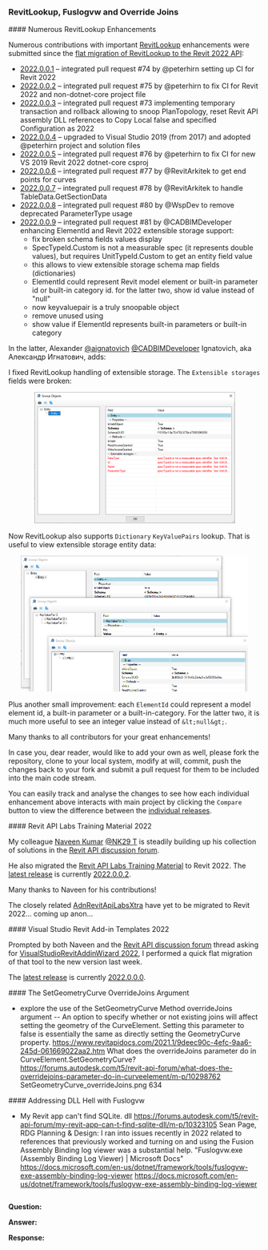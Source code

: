 <head>
<meta http-equiv="Content-Type" content="text/html; charset=utf-8">
<link rel="stylesheet" type="text/css" href="bc.css">
<script src="https://cdn.rawgit.com/google/code-prettify/master/loader/run_prettify.js" type="text/javascript"></script>
</head>

<!---

- RevitLookup updates:
  2022.0.0.1 integrated pull request #74 by @peterhirn setting up CI for Revit 2022
  2022.0.0.2 integrated pull request #75 by @peterhirn to fix CI for Revit 2022 and non-dotnet-core project file
  2022.0.0.3 integrated pull request #73 implementing temporary transaction and rollback allowing to snoop PlanTopology, reset Revit API assembly DLL references to Copy Local false and specified Configuration as 2022
  2022.0.0.4 upgraded to Visual Studio 2019 (from 2017) and adopted @peterhirn project and solution files
  2022.0.0.5 integrated pull request #76 by @peterhirn to fix CI for new VS 2019 Revit 2022 dotnet-core csproj
  2022.0.0.6 integrated pull request #77 by @RevitArkitek to get end points for curves
  2022.0.0.7 integrated pull request #78 by @RevitArkitek to handle TableData.GetSectionData
  2022.0.0.8 integrated pull request #80 by @WspDev to remove deprecated ParameterType usage
  2022.0.0.9 integrated pull request #81 by @CADBIMDeveloper enhancing ElementId and Revit 2022 extensible storage support:
  - fix broken schema fields values display
  - SpecTypeId.Custom is not a measurable spec (it represents double values), but requires UnitTypeId.Custom to get an entity field value
  - this allows to view extensible storage schema map fields (dictionaries)
  - ElementId could represent Revit model element or built-in parameter id or built-in category id. for the latter two, show id value instead of "null"
  - now keyvaluepair is a truly snoopable object
  - remove unused using
  - show value if ElementId represents built-in parameters or built-in category
  I've fixed the app for Extensible storages. Extensible storage fields were broken:
  revitlookup_pr_81_1.png
  Now RevitLookup also supports Dictionary KeyValuePairs lookup. It is also useful to view extensible storage entities data:
  revitlookup_pr_81_2.png
  Plus a small improvement. ElementId could be a model element id, a built-in parameter or built-in-category. For the last two it is much more useful to see an integer value instead of "< null >"

- VisualStudioRevitAddinWizard 2022
  https://forums.autodesk.com/t5/revit-api-forum/visualstudiorevitaddinwizard-2022/m-p/10233833
  
- ADN Training material 2022

- AdnRevitApiLabsXtra 2022

- decompilation
  17816183 [Protection de plugin - suite n°15472794]
 
- explore the use of the SetGeometryCurve Method
  overrideJoins argument -- An option to specify whether or not existing joins will affect setting the geometry of the CurveElement. Setting this parameter to false is essentially the same as directly setting the GeometryCurve property.
  https://www.revitapidocs.com/2021.1/9deec90c-4efc-9aa6-245d-061669022aa2.htm
  What does the overrideJoins parameter do in CurveElement.SetGeometryCurve?
  https://forums.autodesk.com/t5/revit-api-forum/what-does-the-overridejoins-parameter-do-in-curveelement/m-p/10298762
  SetGeometryCurve_overrideJoins.png 634

- My Revit app can't find SQLite. dll
  https://forums.autodesk.com/t5/revit-api-forum/my-revit-app-can-t-find-sqlite-dll/m-p/10323105
  Sean Page, RDG Planning & Design:
  I ran into issues recently in 2022 related to references that previously worked and turning on and using the Fusion Assembly Binding log viewer was a substantial help.
  "Fuslogvw.exe (Assembly Binding Log Viewer) | Microsoft Docs"
  https://docs.microsoft.com/en-us/dotnet/framework/tools/fuslogvw-exe-assembly-binding-log-viewer
  https://docs.microsoft.com/en-us/dotnet/framework/tools/fuslogvw-exe-assembly-binding-log-viewer

twitter:

 the #RevitAPI @AutodeskForge @AutodeskRevit #bim #DynamoBim #ForgeDevCon 

&ndash;
...

linkedin:

#bim #DynamoBim #ForgeDevCon #Revit #API #IFC #SDK #AI #VisualStudio #Autodesk #AEC #adsk

the [Revit API discussion forum](http://forums.autodesk.com/t5/revit-api-forum/bd-p/160) thread

<center>
<img src="img/" alt="" title="" width="600"/>
<p style="font-size: 80%; font-style:italic"></p>
</center>

-->

### RevitLookup, Fuslogvw and Override Joins

####<a name="2"></a> Numerous RevitLookup Enhancements

Numerous contributions with
important [RevitLookup](https://github.com/jeremytammik/RevitLookup) enhancements
were submitted since
the [flat migration of RevitLookup to the Revit 2022 API](https://thebuildingcoder.typepad.com/blog/2021/04/revit-2022-migrates-bim360-team-to-docs.html#3):

- [2022.0.0.1](https://github.com/jeremytammik/RevitLookup/releases/tag/2022.0.0.1) &ndash; integrated pull request #74 by @peterhirn setting up CI for Revit 2022
- [2022.0.0.2](https://github.com/jeremytammik/RevitLookup/releases/tag/2022.0.0.2) &ndash; integrated pull request #75 by @peterhirn to fix CI for Revit 2022 and non-dotnet-core project file
- [2022.0.0.3](https://github.com/jeremytammik/RevitLookup/releases/tag/2022.0.0.3) &ndash; integrated pull request #73 implementing temporary transaction and rollback allowing to snoop PlanTopology, reset Revit API assembly DLL references to Copy Local false and specified Configuration as 2022
- [2022.0.0.4](https://github.com/jeremytammik/RevitLookup/releases/tag/2022.0.0.4) &ndash; upgraded to Visual Studio 2019 (from 2017) and adopted @peterhirn project and solution files
- [2022.0.0.5](https://github.com/jeremytammik/RevitLookup/releases/tag/2022.0.0.5) &ndash; integrated pull request #76 by @peterhirn to fix CI for new VS 2019 Revit 2022 dotnet-core csproj
- [2022.0.0.6](https://github.com/jeremytammik/RevitLookup/releases/tag/2022.0.0.6) &ndash; integrated pull request #77 by @RevitArkitek to get end points for curves
- [2022.0.0.7](https://github.com/jeremytammik/RevitLookup/releases/tag/2022.0.0.7) &ndash; integrated pull request #78 by @RevitArkitek to handle TableData.GetSectionData
- [2022.0.0.8](https://github.com/jeremytammik/RevitLookup/releases/tag/2022.0.0.8) &ndash; integrated pull request #80 by @WspDev to remove deprecated ParameterType usage
- [2022.0.0.9](https://github.com/jeremytammik/RevitLookup/releases/tag/2022.0.0.9) &ndash; integrated pull request #81 by @CADBIMDeveloper enhancing ElementId and Revit 2022 extensible storage support:
    - fix broken schema fields values display
    - SpecTypeId.Custom is not a measurable spec (it represents double values), but requires UnitTypeId.Custom to get an entity field value
    - this allows to view extensible storage schema map fields (dictionaries)
    - ElementId could represent Revit model element or built-in parameter id or built-in category id. for the latter two, show id value instead of "null"
    - now keyvaluepair is a truly snoopable object
    - remove unused using
    - show value if ElementId represents built-in parameters or built-in category

In the latter,
Alexander [@aignatovich](https://forums.autodesk.com/t5/user/viewprofilepage/user-id/1257478) [@CADBIMDeveloper](https://github.com/CADBIMDeveloper) Ignatovich, aka Александр Игнатович, adds:

I fixed RevitLookup handling of extensible storage.
The `Extensible storages` fields were broken:

<center>
<img src="img/revitlookup_pr_81_1.png" alt="Extensible storages fields" title="Extensible storages fields" width="401"/> <!-- 802 -->
</center>

Now RevitLookup also supports `Dictionary` `KeyValuePairs` lookup.
That is useful to view extensible storage entity data:

<center>
<img src="img/revitlookup_pr_81_2.png" alt="" title="" width="454"/> <!-- 907 -->
</center>

Plus another small improvement: each `ElementId` could represent a model element id, a built-in parameter or a built-in-category.
For the latter two, it is much more useful to see an integer value instead of `&lt;null&gt;`.

Many thanks to all contributors for your great enhancements!

In case you, dear reader, would like to add your own as well, please fork the repository, clone to your local system, modify at will, commit, push the changes back to your fork and submit a pull request for them to be included into the main code stream.

You can easily track and analyse the changes to see how each individual enhancement above interacts with main project by clicking the `Compare` button to view the difference between
the [individual releases](https://github.com/jeremytammik/RevitLookup/releases).

####<a name="3"></a> Revit API Labs Training Material 2022

My colleague [Naveen Kumar](https://forums.autodesk.com/t5/user/viewprofilepage/user-id/5661631) [@NK29 T](https://github.com/NK29) is
steadily building up his collection of solutions in
the [Revit API discussion forum](http://forums.autodesk.com/t5/revit-api-forum/bd-p/160).

He also migrated
the [Revit API Labs Training Material](https://github.com/ADN-DevTech/RevitTrainingMaterial) to
Revit 2022.
The [latest release](https://github.com/ADN-DevTech/RevitTrainingMaterial/releases/latest) is
currently [2022.0.0.2](https://github.com/ADN-DevTech/RevitTrainingMaterial/releases/tag/2022.0.0.2).

Many thanks to Naveen for his contributions!

The closely related [AdnRevitApiLabsXtra](https://github.com/jeremytammik/AdnRevitApiLabsXtra) have
yet to be migrated to Revit 2022... coming up anon...

####<a name="4"></a> Visual Studio Revit Add-in Templates 2022

Prompted by both Naveen and 
the [Revit API discussion forum](http://forums.autodesk.com/t5/revit-api-forum/bd-p/160) thread
asking for [VisualStudioRevitAddinWizard 2022](https://forums.autodesk.com/t5/revit-api-forum/visualstudiorevitaddinwizard-2022/m-p/10233833), 
I performed a quick flat migration of that tool to the new version last week.

The [latest release](https://github.com/jeremytammik/VisualStudioRevitAddinWizard/releases/latest) is
currently [2022.0.0.0](https://github.com/jeremytammik/VisualStudioRevitAddinWizard/releases/tag/2022.0.0.0).

####<a name="5"></a> The SetGeometryCurve OverrideJoins Argument

- explore the use of the SetGeometryCurve Method
overrideJoins argument -- An option to specify whether or not existing joins will affect setting the geometry of the CurveElement. Setting this parameter to false is essentially the same as directly setting the GeometryCurve property.
https://www.revitapidocs.com/2021.1/9deec90c-4efc-9aa6-245d-061669022aa2.htm
What does the overrideJoins parameter do in CurveElement.SetGeometryCurve?
https://forums.autodesk.com/t5/revit-api-forum/what-does-the-overridejoins-parameter-do-in-curveelement/m-p/10298762
SetGeometryCurve_overrideJoins.png 634

####<a name="6"></a> Addressing DLL Hell with Fuslogvw

- My Revit app can't find SQLite. dll
https://forums.autodesk.com/t5/revit-api-forum/my-revit-app-can-t-find-sqlite-dll/m-p/10323105
Sean Page, RDG Planning & Design:
I ran into issues recently in 2022 related to references that previously worked and turning on and using the Fusion Assembly Binding log viewer was a substantial help.
"Fuslogvw.exe (Assembly Binding Log Viewer) | Microsoft Docs"
https://docs.microsoft.com/en-us/dotnet/framework/tools/fuslogvw-exe-assembly-binding-log-viewer
https://docs.microsoft.com/en-us/dotnet/framework/tools/fuslogvw-exe-assembly-binding-log-viewer



<pre class="code">
</pre>


**Question:** 


**Answer:** 


**Response:** 








